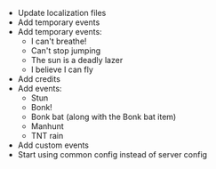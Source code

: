 - Update localization files
- Add temporary events  
- Add temporary events:
  * I can't breathe!
  * Can't stop jumping
  * The sun is a deadly lazer
  * I believe I can fly
- Add credits
- Add events:
    * Stun
    * Bonk!
    * Bonk bat (along with the Bonk bat item)
    * Manhunt
    * TNT rain
- Add custom events
- Start using common config instead of server config
